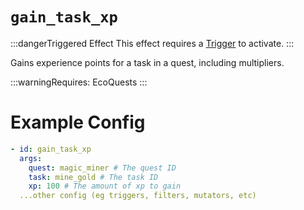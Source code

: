 # `gain_task_xp`
:::dangerTriggered Effect
This effect requires a [Trigger](https://plugins.auxilor.io/effects/all-triggers) to activate.
:::

Gains experience points for a task in a quest, including multipliers.

:::warningRequires:
EcoQuests
:::

# Example Config

```yaml
- id: gain_task_xp
  args:
    quest: magic_miner # The quest ID
    task: mine_gold # The task ID
    xp: 100 # The amount of xp to gain
  ...other config (eg triggers, filters, mutators, etc)
```
